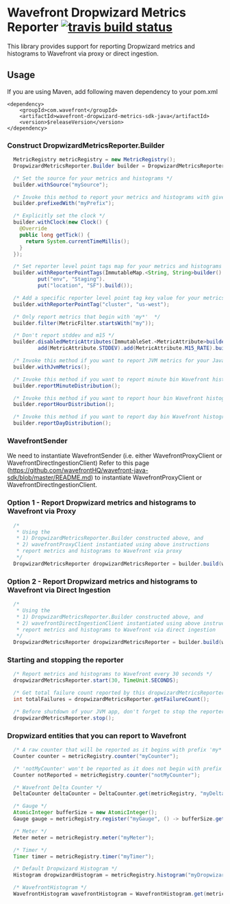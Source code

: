 # Wavefront Dropwizard Metrics Reporter [![travis build status](https://travis-ci.com/wavefrontHQ/wavefront-dropwizard-metrics-sdk-java.svg?branch=master)](https://travis-ci.com/wavefrontHQ/wavefront-dropwizard-metrics-sdk-java)

This library provides support for reporting Dropwizard metrics and histograms to Wavefront via proxy or direct ingestion.

## Usage
If you are using Maven, add following maven dependency to your pom.xml
```
<dependency>
    <groupId>com.wavefront</groupId>
    <artifactId>wavefront-dropwizard-metrics-sdk-java</artifactId>
    <version>$releaseVersion</version>
</dependency>
```

### Construct DropwizardMetricsReporter.Builder
```java
  MetricRegistry metricRegistry = new MetricRegistry();
  DropwizardMetricsReporter.Builder builder = DropwizardMetricsReporter.forRegistry(metricRegistry);

  /* Set the source for your metrics and histograms */
  builder.withSource("mySource");

  /* Invoke this method to report your metrics and histograms with given prefix */
  builder.prefixedWith("myPrefix");

  /* Explicitly set the clock */
  builder.withClock(new Clock() {
    @Override
    public long getTick() {
      return System.currentTimeMillis();
    }
  });

  /* Set reporter level point tags map for your metrics and histograms */
  builder.withReporterPointTags(ImmutableMap.<String, String>builder().
          put("env", "Staging").
          put("location", "SF").build());

  /* Add a specific reporter level point tag key value for your metrics and histograms */
  builder.withReporterPointTag("cluster", "us-west");

  /* Only report metrics that begin with 'my*'  */
  builder.filter(MetricFilter.startsWith("my"));

  /* Don't report stddev and m15 */
  builder.disabledMetricAttributes(ImmutableSet.<MetricAttribute>builder().
          add(MetricAttribute.STDDEV).add(MetricAttribute.M15_RATE).build());

  /* Invoke this method if you want to report JVM metrics for your Java app */
  builder.withJvmMetrics();

  /* Invoke this method if you want to report minute bin Wavefront histograms */
  builder.reportMinuteDistribution();

  /* Invoke this method if you want to report hour bin Wavefront histograms  */
  builder.reportHourDistribution();

  /* Invoke this method if you want to report day bin Wavefront histograms */
  builder.reportDayDistribution();
```

### WavefrontSender
We need to instantiate WavefrontSender
(i.e. either WavefrontProxyClient or WavefrontDirectIngestionClient)
Refer to this page (https://github.com/wavefrontHQ/wavefront-java-sdk/blob/master/README.md)
to instantiate WavefrontProxyClient or WavefrontDirectIngestionClient.

### Option 1 - Report Dropwizard metrics and histograms to Wavefront via Proxy
```java
  /*
   * Using the
   * 1) DropwizardMetricsReporter.Builder constructed above, and
   * 2) wavefrontProxyClient instantiated using above instructions
   * report metrics and histograms to Wavefront via proxy
   */
  DropwizardMetricsReporter dropwizardMetricsReporter = builder.build(wavefrontProxyClient);
```

### Option 2 - Report Dropwizard metrics and histograms to Wavefront via Direct Ingestion
```java
  /*
   * Using the
   * 1) DropwizardMetricsReporter.Builder constructed above, and
   * 2) wavefrontDirectIngestionClient instantiated using above instructions
   * report metrics and histograms to Wavefront via direct ingestion
   */
  DropwizardMetricsReporter dropwizardMetricsReporter = builder.build(wavefrontDirectIngestionClient);
```

### Starting and stopping the reporter

```java
  /* Report metrics and histograms to Wavefront every 30 seconds */
  dropwizardMetricsReporter.start(30, TimeUnit.SECONDS);

  /* Get total failure count reported by this dropwizardMetricsReporter */
  int totalFailures = dropwizardMetricsReporter.getFailureCount();

  /* Before shutdown of your JVM app, don't forget to stop the reporter */
  dropwizardMetricsReporter.stop();
```

### Dropwizard entities that you can report to Wavefront
```java
  /* A raw counter that will be reported as it begins with prefix 'my*' */
  Counter counter = metricRegistry.counter("myCounter");

  /* 'notMyCounter' won't be reported as it does not begin with prefix - 'my*'  */
  Counter notReported = metricRegistry.counter("notMyCounter");

  /* Wavefront Delta Counter */
  DeltaCounter deltaCounter = DeltaCounter.get(metricRegistry, "myDeltaCounter");

  /* Gauge */
  AtomicInteger bufferSize = new AtomicInteger();
  Gauge gauge = metricRegistry.register("myGauge", () -> bufferSize.get());

  /* Meter */
  Meter meter = metricRegistry.meter("myMeter");

  /* Timer */
  Timer timer = metricRegistry.timer("myTimer");

  /* Default Dropwizard Histogram */
  Histogram dropwizardHistogram = metricRegistry.histogram("myDropwizardHistogram");

  /* WavefrontHistogram */
  WavefrontHistogram wavefrontHistogram = WavefrontHistogram.get(metricRegistry, "myWavefrontHistogram");
```
